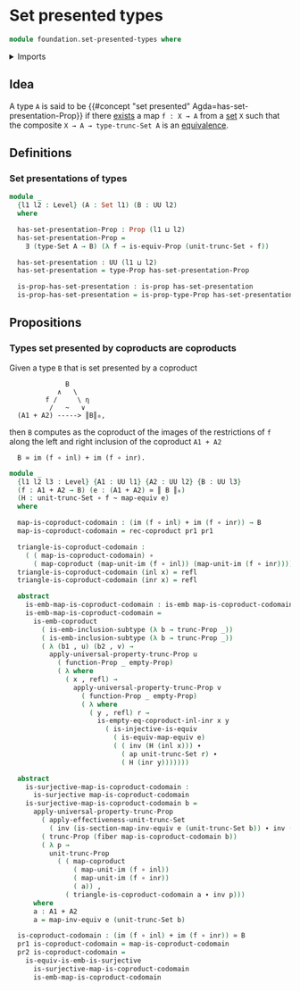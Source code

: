 # Set presented types

```agda
module foundation.set-presented-types where
```

<details><summary>Imports</summary>

```agda
open import foundation.action-on-identifications-functions
open import foundation.coproduct-types
open import foundation.dependent-pair-types
open import foundation.embeddings
open import foundation.empty-types
open import foundation.equality-coproduct-types
open import foundation.equivalences
open import foundation.existential-quantification
open import foundation.fibers-of-maps
open import foundation.functoriality-coproduct-types
open import foundation.homotopies
open import foundation.identity-types
open import foundation.images
open import foundation.injective-maps
open import foundation.propositional-truncations
open import foundation.set-truncations
open import foundation.subtypes
open import foundation.surjective-maps
open import foundation.universe-levels

open import foundation-core.function-types
open import foundation-core.propositions
open import foundation-core.sets
```

</details>

## Idea

A type `A` is said to be
{{#concept "set presented" Agda=has-set-presentation-Prop}} if there
[exists](foundation.existential-quantification.md) a map `f : X → A` from a
[set](foundation-core.sets.md) `X` such that the composite
`X → A → type-trunc-Set A` is an [equivalence](foundation.equivalences.md).

## Definitions

### Set presentations of types

```agda
module _
  {l1 l2 : Level} (A : Set l1) (B : UU l2)
  where

  has-set-presentation-Prop : Prop (l1 ⊔ l2)
  has-set-presentation-Prop =
    ∃ (type-Set A → B) (λ f → is-equiv-Prop (unit-trunc-Set ∘ f))

  has-set-presentation : UU (l1 ⊔ l2)
  has-set-presentation = type-Prop has-set-presentation-Prop

  is-prop-has-set-presentation : is-prop has-set-presentation
  is-prop-has-set-presentation = is-prop-type-Prop has-set-presentation-Prop
```

## Propositions

### Types set presented by coproducts are coproducts

Given a type `B` that is set presented by a coproduct

```text
              B
            ∧   \
         f /     \ η
          /   ~   ∨
  (A1 + A2) -----> ║B║₀,
```

then `B` computes as the coproduct of the images of the restrictions of `f`
along the left and right inclusion of the coproduct `A1 + A2`

```text
  B ≃ im (f ∘ inl) + im (f ∘ inr).
```

```agda
module _
  {l1 l2 l3 : Level} {A1 : UU l1} {A2 : UU l2} {B : UU l3}
  (f : A1 + A2 → B) (e : (A1 + A2) ≃ ║ B ║₀)
  (H : unit-trunc-Set ∘ f ~ map-equiv e)
  where

  map-is-coproduct-codomain : (im (f ∘ inl) + im (f ∘ inr)) → B
  map-is-coproduct-codomain = rec-coproduct pr1 pr1

  triangle-is-coproduct-codomain :
    ( ( map-is-coproduct-codomain) ∘
      ( map-coproduct (map-unit-im (f ∘ inl)) (map-unit-im (f ∘ inr)))) ~ f
  triangle-is-coproduct-codomain (inl x) = refl
  triangle-is-coproduct-codomain (inr x) = refl

  abstract
    is-emb-map-is-coproduct-codomain : is-emb map-is-coproduct-codomain
    is-emb-map-is-coproduct-codomain =
      is-emb-coproduct
        ( is-emb-inclusion-subtype (λ b → trunc-Prop _))
        ( is-emb-inclusion-subtype (λ b → trunc-Prop _))
        ( λ (b1 , u) (b2 , v) →
          apply-universal-property-trunc-Prop u
            ( function-Prop _ empty-Prop)
            ( λ where
              ( x , refl) →
                apply-universal-property-trunc-Prop v
                  ( function-Prop _ empty-Prop)
                  ( λ where
                    ( y , refl) r →
                      is-empty-eq-coproduct-inl-inr x y
                        ( is-injective-is-equiv
                          ( is-equiv-map-equiv e)
                          ( ( inv (H (inl x))) ∙
                            ( ap unit-trunc-Set r) ∙
                            ( H (inr y)))))))

  abstract
    is-surjective-map-is-coproduct-codomain :
      is-surjective map-is-coproduct-codomain
    is-surjective-map-is-coproduct-codomain b =
      apply-universal-property-trunc-Prop
        ( apply-effectiveness-unit-trunc-Set
          ( inv (is-section-map-inv-equiv e (unit-trunc-Set b)) ∙ inv (H a)))
        ( trunc-Prop (fiber map-is-coproduct-codomain b))
        ( λ p →
          unit-trunc-Prop
            ( ( map-coproduct
                ( map-unit-im (f ∘ inl))
                ( map-unit-im (f ∘ inr))
                ( a)) ,
              ( triangle-is-coproduct-codomain a ∙ inv p)))
      where
      a : A1 + A2
      a = map-inv-equiv e (unit-trunc-Set b)

  is-coproduct-codomain : (im (f ∘ inl) + im (f ∘ inr)) ≃ B
  pr1 is-coproduct-codomain = map-is-coproduct-codomain
  pr2 is-coproduct-codomain =
    is-equiv-is-emb-is-surjective
      is-surjective-map-is-coproduct-codomain
      is-emb-map-is-coproduct-codomain
```
